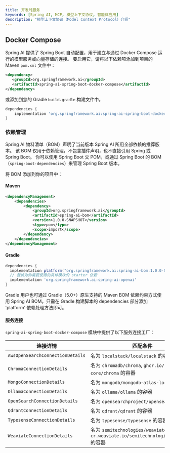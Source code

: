 ```yaml
---
title: 开发时服务
keywords: [Spring AI, MCP, 模型上下文协议, 智能体应用]
description: "模型上下文协议（Model Context Protocol）介绍"
---
```


## Docker Compose

Spring AI 提供了 Spring Boot 自动配置，用于建立与通过 Docker Compose 运行的模型服务或向量存储的连接。 要启用它，请将以下依赖项添加到项目的 Maven `pom.xml` 文件中：

```xml
<dependency>
   <groupId>org.springframework.ai</groupId>
   <artifactId>spring-ai-spring-boot-docker-compose</artifactId>
</dependency>
```

或添加到您的 Gradle `build.gradle` 构建文件中。

```groovy
dependencies {
    implementation 'org.springframework.ai:spring-ai-spring-boot-docker-compose'
}
```

### 依赖管理

Spring AI 物料清单（BOM）声明了当前版本 Spring AI 所用全部依赖的推荐版本。 该 BOM 仅用于依赖管理，不包含插件声明，也不直接引用 Spring 或 Spring Boot。 你可以使用 Spring Boot 父 POM，或通过 Spring Boot 的 BOM（`spring-boot-dependencies`）来管理 Spring Boot 版本。

将 BOM 添加到你的项目中：

#### Maven

```xml
<dependencyManagement>
    <dependencies>
        <dependency>
            <groupId>org.springframework.ai</groupId>
            <artifactId>spring-ai-bom</artifactId>
            <version>1.0.0-SNAPSHOT</version>
            <type>pom</type>
            <scope>import</scope>
        </dependency>
    </dependencies>
</dependencyManagement>
```

#### Gradle

```groovy
dependencies {
  implementation platform("org.springframework.ai:spring-ai-bom:1.0.0-SNAPSHOT")
  // 替换为你需要使用的具体模块的 starter 依赖
  implementation 'org.springframework.ai:spring-ai-openai'
}
```

Gradle 用户也可通过 Gradle（5.0+）原生支持的 Maven BOM 依赖约束方式使用 Spring AI BOM。只需在 Gradle 构建脚本的 dependencies 部分添加 'platform' 依赖处理方法即可。

#### 服务连接

`spring-ai-spring-boot-docker-compose` 模块中提供了以下服务连接工厂：

| 连接详情                             | 匹配条件                                                                           |
|----------------------------------|--------------------------------------------------------------------------------|
| `AwsOpenSearchConnectionDetails` | 名为 `localstack/localstack` 的容器                                                 |
| `ChromaConnectionDetails`        | 名为 `chromadb/chroma`, `ghcr.io/chroma-core/chroma` 的容器                         |
| `MongoConnectionDetails`         | 名为 `mongodb/mongodb-atlas-local` 的容器                                           |
| `OllamaConnectionDetails`        | 名为 `ollama/ollama` 的容器                                                         |
| `OpenSearchConnectionDetails`    | 名为 `opensearchproject/opensearch` 的容器                                          |
| `QdrantConnectionDetails`        | 名为 `qdrant/qdrant` 的容器                                                         |
| `TypesenseConnectionDetails`     | 名为 `typesense/typesense` 的容器                                                   |
| `WeaviateConnectionDetails`      | 名为 `semitechnologies/weaviate`, `cr.weaviate.io/semitechnologies/weaviate` 的容器 |


